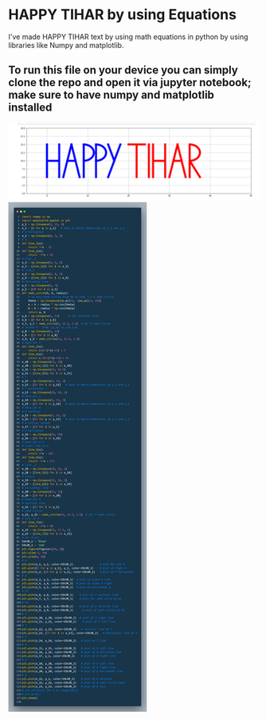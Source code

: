 # HAPPY TIHAR by using Equations

I've made HAPPY TIHAR text by using math equations in python by using libraries like Numpy and matplotlib.

## To run this file on your device you can simply clone the repo and open it via jupyter notebook; make sure to have numpy and matplotlib installed

![Output](https://github.com/NebulaAnish/-HAPPY-TIHAR-using-Equations/blob/main/Capture.PNG)
![Code](https://github.com/NebulaAnish/-HAPPY-TIHAR-using-Equations/blob/main/code.png)
